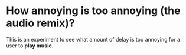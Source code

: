 How annoying is too annoying (the audio remix)?
=================
This is an experiment to see what amount of delay is too annoying for a user to <b>play music</b>.